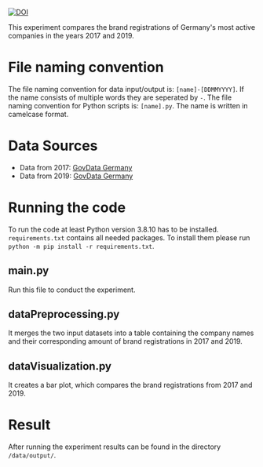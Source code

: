 [![DOI](https://zenodo.org/badge/482939852.svg)](https://zenodo.org/badge/latestdoi/482939852)

This experiment compares the brand registrations of Germany's most active companies in the years 2017 and 2019.

# File naming convention
The file naming convention for data input/output is: `[name]-[DDMMYYYY]`. If the name consists of multiple words they are seperated by `-`.
The file naming convention for Python scripts is: `[name].py`. The name is written in camelcase format.

# Data Sources
- Data from 2017: [GovData Germany](https://www.govdata.de/web/guest/suchen/-/details/markeneintragungen-2017-liste-der-aktivsten-unternehmen-und-institutionen)
- Data from 2019: [GovData Germany](https://www.govdata.de/web/guest/suchen/-/details/markeneintragungen-2019-liste-der-aktivsten-unternehmen-und-institutionen)

# Running the code
To run the code at least Python version 3.8.10 has to be installed. `requirements.txt` contains all needed packages. To install them please run `python -m pip install -r requirements.txt`.

## main.py 
Run this file to conduct the experiment.

## dataPreprocessing.py
It merges the two input datasets into a table containing the company names and their corresponding amount of brand registrations in 2017 and 2019.

## dataVisualization.py
It creates a bar plot, which compares the brand registrations from 2017 and 2019.

# Result
After running the experiment results can be found in the directory `/data/output/`. 

